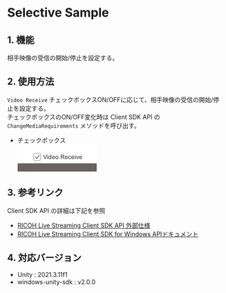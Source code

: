# Selective Sample

## 1. 機能
相手映像の受信の開始/停止を設定する。  

## 2. 使用方法
`Video Receive` チェックボックスON/OFFに応じて、相手映像の受信の開始/停止を設定する。  
チェックボックスのON/OFF変化時は Client SDK API の `ChangeMediaRequirements` メソッドを呼び出す。

  * チェックボックス  
  ![control.png](./images/control.png)

## 3. 参考リンク
Client SDK API の詳細は下記を参照
* [RICOH Live Streaming Client SDK API 外部仕様](https://api.livestreaming.ricoh/document/ricoh-live-streaming-client-sdk-api-%e5%a4%96%e9%83%a8%e4%bb%95%e6%a7%98/)
* [RICOH Live Streaming Client SDK for Windows APIドキュメント](https://github.com/ricoh-live-streaming-api/windows-unity-sdk/tree/main/doc)

## 4. 対応バージョン
* Unity : 2021.3.11f1
* windows-unity-sdk : v2.0.0